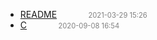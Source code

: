   - [README]()<span style="padding-left:2em;color:orange"></span><span style="color:gray;font-size:.8em;padding-left:2em">2021-03-29 15:26</span>
  - [C](c)<span style="padding-left:2em;color:orange"></span><span style="color:gray;font-size:.8em;padding-left:2em">2020-09-08 16:54</span>
